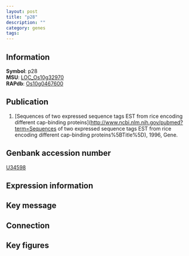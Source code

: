 ```yaml
---
layout: post
title: "p28"
description: ""
category: genes
tags: 
---
```


## Information
__Symbol__: p28  
__MSU__: [LOC_Os10g32970](http://rice.plantbiology.msu.edu/cgi-bin/ORF_infopage.cgi?orf=LOC_Os10g32970)  
__RAPdb__: [Os10g0467600](http://rapdb.dna.affrc.go.jp/viewer/gbrowse_details/irgsp1?name=Os10g0467600)  

## Publication
1. [Sequences of two expressed sequence tags EST from rice encoding different cap-binding proteins](http://www.ncbi.nlm.nih.gov/pubmed?term=Sequences of two expressed sequence tags EST from rice encoding different cap-binding proteins%5BTitle%5D), 1996, Gene.

## Genbank accession number
[U34598](http://www.ncbi.nlm.nih.gov/nuccore/U34598)  

## Expression information

## Key message

## Connection

## Key figures


